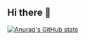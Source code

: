 ## Hi there 👋

[![Anurag's GitHub stats](https://github-readme-stats.vercel.app/api?username=koapic1)](https://github.com/anuraghazra/github-readme-stats)
